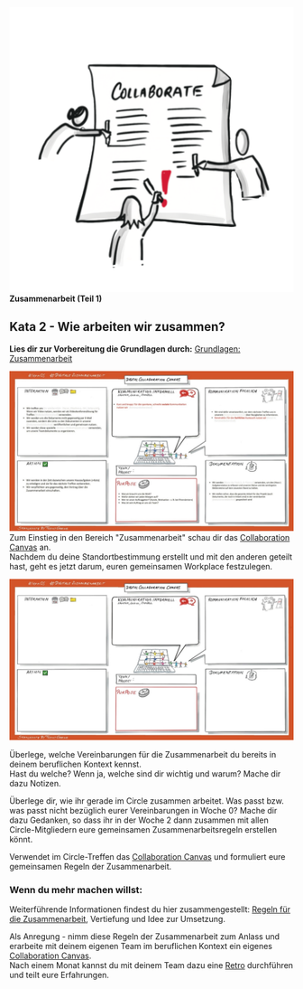 ![](images/collaboration.png)
**Zusammenarbeit (Teil 1)**

## Kata 2 - Wie arbeiten **wir** zusammen?

**Lies dir zur Vorbereitung die Grundlagen durch:** [Grundlagen:
Zusammenarbeit](6-3-Theorie-Zusammenarbeit.md)

![](images/Collaboration_Canvas_Template.jpeg)
Zum Einstieg in den Bereich
"Zusammenarbeit" schau dir das [Collaboration Canvas](6-3-Theorie-Zusammenarbeit.md#collaboration-canvas) an.  
Nachdem du deine Standortbestimmung erstellt und mit den anderen geteilt
hast, geht es jetzt darum, euren gemeinsamen Workplace festzulegen.

![](images/Collaboration_Canvas_Blank.jpeg)

Überlege, welche Vereinbarungen für die Zusammenarbeit du bereits in
deinem beruflichen Kontext kennst.  
Hast du welche? Wenn ja, welche sind dir wichtig und warum? Mache dir
dazu Notizen.

Überlege dir, wie ihr gerade im Circle zusammen arbeitet. Was passt bzw.
was passt nicht bezüglich eurer Vereinbarungen in Woche 0? Mache dir
dazu Gedanken, so dass ihr in der Woche 2 dann zusammen mit allen
Circle-Mitgliedern eure gemeinsamen Zusammenarbeitsregeln erstellen
könnt.

Verwendet im Circle-Treffen das [Collaboration Canvas](6-3-Theorie-Zusammenarbeit.md#collaboration-canvas) und
formuliert eure gemeinsamen Regeln der Zusammenarbeit.

### Wenn du mehr machen willst: 

Weiterführende Informationen findest du hier zusammengestellt: [Regeln
für die Zusammenarbeit](6-3-Theorie-Zusammenarbeit.md), Vertiefung und Idee zur
Umsetzung.

Als Anregung - nimm diese Regeln der Zusammenarbeit zum Anlass und
erarbeite mit deinem eigenen Team im beruflichen Kontext ein eigenes
[Collaboration Canvas](6-3-Theorie-Zusammenarbeit.md#collaboration-canvas).  
Nach einem Monat kannst du mit deinem Team dazu eine
[Retro](5-6-Kata-6.md) durchführen und teilt eure Erfahrungen.

